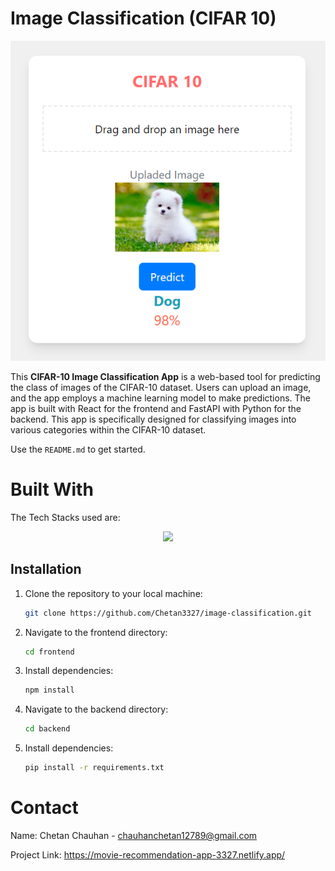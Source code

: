 <!-- ABOUT THE PROJECT -->
# Image Classification (CIFAR 10)
![alt text](image-1.png)

This **CIFAR-10 Image Classification App** is a web-based tool for predicting the class of images of the CIFAR-10 dataset.
Users can upload an image, and the app employs a machine learning model to make predictions. The app is built with React for the frontend and FastAPI with Python for the backend. This app is specifically designed for classifying images into various categories within the CIFAR-10 dataset.



Use the `README.md` to get started.

<!-- BUILT WITH -->
# Built With

The Tech Stacks used are:

<div align="center">
  <a href="https://skillicons.dev">
      <img src="https://skillicons.dev/icons?i=react,fastapi" />
  </a>
</div>

## Installation

1. Clone the repository to your local machine:

   ```bash
   git clone https://github.com/Chetan3327/image-classification.git
   ```
2. Navigate to the frontend directory:

   ```bash
   cd frontend
   ```
3. Install dependencies:

   ```bash
   npm install
   ```
4. Navigate to the backend directory:

   ```bash
   cd backend
   ```
5. Install dependencies:

   ```bash
   pip install -r requirements.txt
   ```

<!-- CONTACT -->
# Contact

Name: Chetan Chauhan - chauhanchetan12789@gmail.com

Project Link: https://movie-recommendation-app-3327.netlify.app/
